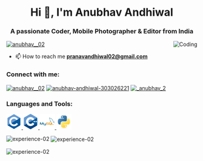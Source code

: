 <h1 align="center">Hi 👋, I'm Anubhav Andhiwal</h1>
<h3 align="center">A passionate Coder, Mobile Photographer & Editor from India</h3>
<img align="right" alt="Coding" height="250" src="https://media3.giphy.com/media/qgQUggAC3Pfv687qPC/giphy.gif?cid=ecf05e47dvw2yyxdioig0slpijhaz9szyjjv1jt9gf1k91xj&rid=giphy.gif&ct=g">


<p align="left"> <a href="https://twitter.com/anubhav__02" target="blank"><img src="https://img.shields.io/twitter/follow/anubhav__02?logo=twitter&style=for-the-badge" alt="anubhav__02" /></a> </p>

- 📫 How to reach me **pranavandhiwal02@gmail.com**

<h3 align="left">Connect with me:</h3>
<p align="left">
<a href="https://twitter.com/anubhav__02" target="blank"><img align="center" src="https://raw.githubusercontent.com/rahuldkjain/github-profile-readme-generator/master/src/images/icons/Social/twitter.svg" alt="anubhav__02" height="30" width="40" /></a>
<a href="https://linkedin.com/in/anubhav-andhiwal-303026221" target="blank"><img align="center" src="https://raw.githubusercontent.com/rahuldkjain/github-profile-readme-generator/master/src/images/icons/Social/linked-in-alt.svg" alt="anubhav-andhiwal-303026221" height="30" width="40" /></a>
<a href="https://instagram.com/_anubhav_2" target="blank"><img align="center" src="https://raw.githubusercontent.com/rahuldkjain/github-profile-readme-generator/master/src/images/icons/Social/instagram.svg" alt="_anubhav_2" height="30" width="40" /></a>
</p>

<h3 align="left">Languages and Tools:</h3>
<p align="left"> <a href="https://www.cprogramming.com/" target="_blank" rel="noreferrer"> <img src="https://raw.githubusercontent.com/devicons/devicon/master/icons/c/c-original.svg" alt="c" width="40" height="40"/> </a> <a href="https://www.w3schools.com/cpp/" target="_blank" rel="noreferrer"> <img src="https://raw.githubusercontent.com/devicons/devicon/master/icons/cplusplus/cplusplus-original.svg" alt="cplusplus" width="40" height="40"/> </a> <a href="https://www.mysql.com/" target="_blank" rel="noreferrer"> <img src="https://raw.githubusercontent.com/devicons/devicon/master/icons/mysql/mysql-original-wordmark.svg" alt="mysql" width="40" height="40"/> </a> <a href="https://www.python.org" target="_blank" rel="noreferrer"> <img src="https://raw.githubusercontent.com/devicons/devicon/master/icons/python/python-original.svg" alt="python" width="40" height="40"/> </a> </p>

<p><img align="left" src="https://github-readme-stats.vercel.app/api/top-langs?username=experience-02&show_icons=true&locale=en&layout=compact" alt="experience-02" /></p>

<p>&nbsp;<img align="center" src="https://github-readme-stats.vercel.app/api?username=experience-02&show_icons=true&locale=en" alt="experience-02" /></p>

<p><img align="center" src="https://github-readme-streak-stats.herokuapp.com/?user=experience-02&" alt="experience-02" /></p>

